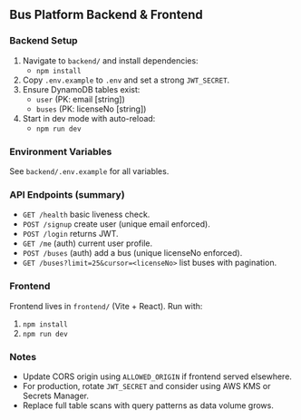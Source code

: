 ## Bus Platform Backend & Frontend

### Backend Setup

1. Navigate to `backend/` and install dependencies:
	- `npm install`
2. Copy `.env.example` to `.env` and set a strong `JWT_SECRET`.
3. Ensure DynamoDB tables exist:
	- `user` (PK: email [string])
	- `buses` (PK: licenseNo [string])
4. Start in dev mode with auto-reload:
	- `npm run dev`

### Environment Variables
See `backend/.env.example` for all variables.

### API Endpoints (summary)
- `GET /health` basic liveness check.
- `POST /signup` create user (unique email enforced).
- `POST /login` returns JWT.
- `GET /me` (auth) current user profile.
- `POST /buses` (auth) add a bus (unique licenseNo enforced).
- `GET /buses?limit=25&cursor=<licenseNo>` list buses with pagination.

### Frontend
Frontend lives in `frontend/` (Vite + React). Run with:
1. `npm install`
2. `npm run dev`

### Notes
- Update CORS origin using `ALLOWED_ORIGIN` if frontend served elsewhere.
- For production, rotate `JWT_SECRET` and consider using AWS KMS or Secrets Manager.
- Replace full table scans with query patterns as data volume grows.
